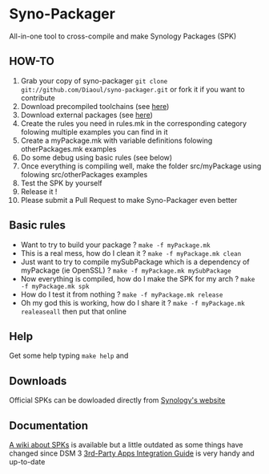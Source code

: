Syno-Packager
=============

All-in-one tool to cross-compile and make Synology Packages (SPK)


HOW-TO
------
1. Grab your copy of syno-packager `git clone git://github.com/Diaoul/syno-packager.git` or fork it if you want to contribute
2. Download precompiled toolchains (see [here](https://github.com/Diaoul/syno-packager/tree/master/ext/precompiled/))
3. Download external packages (see [here](https://github.com/Diaoul/syno-packager/tree/master/ext/packages/))
4. Create the rules you need in rules.mk in the corresponding category folowing multiple examples you can find in it
5. Create a myPackage.mk with variable definitions folowing otherPackages.mk examples
6. Do some debug using basic rules (see below)
7. Once everything is compiling well, make the folder src/myPackage using folowing src/otherPackages examples
8. Test the SPK by yourself
9. Release it !
10. Please submit a Pull Request to make Syno-Packager even better


Basic rules
-----------
* Want to try to build your package ? `make -f myPackage.mk`
* This is a real mess, how do I clean it ? `make -f myPackage.mk clean`
* Just want to try to compile mySubPackage which is a dependency of myPackage (ie OpenSSL) ? `make -f myPackage.mk mySubPackage`
* Now everything is compiled, how do I make the SPK for my arch ? `make -f myPackage.mk spk`
* How do I test it from nothing ? `make -f myPackage.mk release`
* Oh my god this is working, how do I share it ? `make -f myPackage.mk realeaseall` then put that online


Help
----
Get some help typing `make help` and


Downloads
---------
Official SPKs can be dowloaded directly from [Synology's website](http://www.synology.com/support/download.php)


Documentation
-------------
[A wiki about SPKs](http://forum.synology.com/wiki/index.php/Synology_package_files) is available but a little outdated as some things have changed since DSM 3
[3rd-Party Apps Integration Guide](http://www.google.com/url?sa=t&source=web&cd=1&ved=0CBYQFjAA&url=http%3A%2F%2Fdownload.synology.com%2Fdownload%2Fds%2Fuserguide%2FSynology%2520NAS%2520Server%25203rd-Party%2520Apps%2520Integration%2520Guide.pdf&rct=j&q=synology%20pdf&ei=tYOlTfbaH4uEhQeZ4fXNCQ&usg=AFQjCNF1gASkfe_ze9oKlR3C-F58mnsuEA&sig2=USi8aVko-VKrA_F9UcB6zA&cad=rja) is very handy and up-to-date


